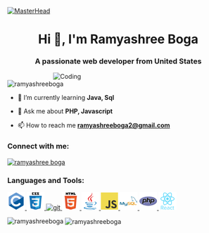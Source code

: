 [![MasterHead](https://media2.giphy.com/media/v1.Y2lkPTc5MGI3NjExN2dvamM3ZzhjYTAyMGpmNHZsaHEyMWk2ODU3bnJ6d2VjMWYxNHA5NCZlcD12MV9pbnRlcm5hbF9naWZfYnlfaWQmY3Q9dHM/U2REmlPeYweoiJlYc8/giphy.webp)](https://www.linkedin.com/in/ramyashree-boga/)
<h1 align="center">Hi 👋, I'm Ramyashree Boga</h1>
<h3 align="center">A passionate web developer from United States</h3>
<img align="right" alt="Coding" width="400" src="https://camo.githubusercontent.com/3612ee9ed74410f8215009e743bde46d2bd74b96bc330563604211dc5f35d4b1/68747470733a2f2f63646e2e6472696262626c652e636f6d2f75736572732f323730343431342f73637265656e73686f74732f373436363930332f6d656469612f62303861623537363331366264343538326665663138396634373163643965352e676966">

<p align="left"> <img src="https://komarev.com/ghpvc/?username=ramyashreeboga&label=Profile%20views&color=0e75b6&style=flat" alt="ramyashreeboga" /> </p>

- 🌱 I’m currently learning **Java, Sql**

- 💬 Ask me about **PHP, Javascript**

- 📫 How to reach me **ramyashreeboga2@gmail.com**

<h3 align="left">Connect with me:</h3>
<p align="left">
<a href="https://www.linkedin.com/in/ramyashree-boga/" target="blank"><img align="center" src="https://raw.githubusercontent.com/rahuldkjain/github-profile-readme-generator/master/src/images/icons/Social/linked-in-alt.svg" alt="ramyashree boga" height="30" width="40" /></a>
</p>

<h3 align="left">Languages and Tools:</h3>
<p align="left"> <a href="https://www.cprogramming.com/" target="_blank" rel="noreferrer"> <img src="https://raw.githubusercontent.com/devicons/devicon/master/icons/c/c-original.svg" alt="c" width="40" height="40"/> </a> <a href="https://www.w3schools.com/css/" target="_blank" rel="noreferrer"> <img src="https://raw.githubusercontent.com/devicons/devicon/master/icons/css3/css3-original-wordmark.svg" alt="css3" width="40" height="40"/> </a> <a href="https://git-scm.com/" target="_blank" rel="noreferrer"> <img src="https://www.vectorlogo.zone/logos/git-scm/git-scm-icon.svg" alt="git" width="40" height="40"/> </a> <a href="https://www.w3.org/html/" target="_blank" rel="noreferrer"> <img src="https://raw.githubusercontent.com/devicons/devicon/master/icons/html5/html5-original-wordmark.svg" alt="html5" width="40" height="40"/> </a> <a href="https://www.java.com" target="_blank" rel="noreferrer"> <img src="https://raw.githubusercontent.com/devicons/devicon/master/icons/java/java-original.svg" alt="java" width="40" height="40"/> </a> <a href="https://developer.mozilla.org/en-US/docs/Web/JavaScript" target="_blank" rel="noreferrer"> <img src="https://raw.githubusercontent.com/devicons/devicon/master/icons/javascript/javascript-original.svg" alt="javascript" width="40" height="40"/> </a> <a href="https://www.mysql.com/" target="_blank" rel="noreferrer"> <img src="https://raw.githubusercontent.com/devicons/devicon/master/icons/mysql/mysql-original-wordmark.svg" alt="mysql" width="40" height="40"/> </a> <a href="https://www.php.net" target="_blank" rel="noreferrer"> <img src="https://raw.githubusercontent.com/devicons/devicon/master/icons/php/php-original.svg" alt="php" width="40" height="40"/> </a> <a href="https://reactjs.org/" target="_blank" rel="noreferrer"> <img src="https://raw.githubusercontent.com/devicons/devicon/master/icons/react/react-original-wordmark.svg" alt="react" width="40" height="40"/> </a> </p>

<p><img align="left" src="https://github-readme-stats.vercel.app/api/top-langs?username=ramyashreeboga&show_icons=true&locale=en&layout=compact" alt="ramyashreeboga" /></p>

<p>&nbsp;<img align="center" src="https://github-readme-stats.vercel.app/api?username=ramyashreeboga&show_icons=true&locale=en" alt="ramyashreeboga" /></p>
